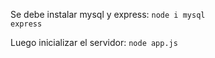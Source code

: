 Se debe instalar mysql y express: 
<code>node i mysql express</code>

Luego inicializar el servidor: 
<code>node app.js</code>
